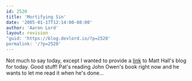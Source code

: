 ```yaml
---
id: 2520
title: 'Mortifying Sin'
date: '2005-01-17T12:14:00-08:00'
author: 'Aaron Lord'
layout: revision
"guid: 'https://blog.devlord.io/?p=2520'
permalink: '/?p=2520'
---
```


Not much to say today, except I wanted to provide a <a href="http://matthewhall.net/index.php?p=488" target="_blank" rel="noopener">link</a> to Matt Hall's blog for today.  Good stuff!  Pat's reading John Owen's book right now and he wants to let me read it when he's done...<div class="blogger-post-footer"></div>